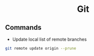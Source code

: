 <h1 align="center">Git</h1>

## Commands
- Update local list of remote branches

```bash
git remote update origin --prune
```
